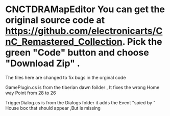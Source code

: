 # CNCTDRAMapEditor      You can get the original source code at https://github.com/electronicarts/CnC_Remastered_Collection. Pick the green "Code" button and choose "Download Zip" .

The files here are changed  to fix bugs in the orginal code

GamePlugin.cs  is from the tiberian dawn foilder , It fixes the wrong Home way Point from 28 to 26

TriggerDialog.cs  is from the Dialogs folder  it adds the Event "spied by " House box that should appear ,But is missing
